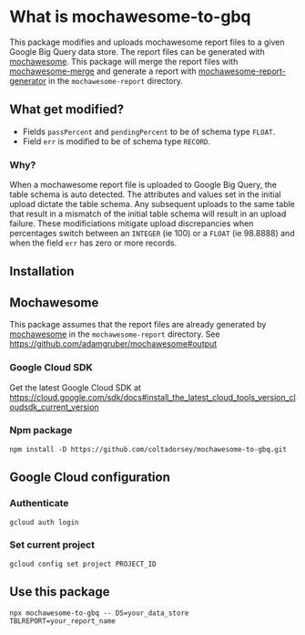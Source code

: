 # What is mochawesome-to-gbq
This package modifies and uploads mochawesome report files to a given Google Big Query data store.
The report files can be generated with [mochawesome](https://github.com/adamgruber/mochawesome).
This package will merge the report files with [mochawesome-merge](https://github.com/Antontelesh/mochawesome-merge) 
and generate a report with [mochawesome-report-generator](https://github.com/adamgruber/mochawesome-report-generator) 
in the `mochawesome-report` directory.

## What get modified?
- Fields `passPercent` and `pendingPercent` to be of schema type `FLOAT`.
- Field `err` is modified to  be of schema type `RECORD`.

### Why?
When a mochawesome report file is uploaded to Google Big Query, the table schema is auto detected. 
The attributes and values set in the initial upload dictate the table schema. 
Any subsequent uploads to the same table that result in a mismatch of the initial table schema will result in an upload failure. 
These modificiations mitigate upload discrepancies when percentages switch between an `INTEGER` (ie 100) or a `FLOAT` (ie 98.8888)
and when the field `err` has zero or more records.

## Installation
## Mochawesome
This package assumes that the report files are already generated by [mochawesome](https://github.com/adamgruber/mochawesome) in the `mochawesome-report` directory. See https://github.com/adamgruber/mochawesome#output

### Google Cloud SDK
Get the latest Google Cloud SDK at https://cloud.google.com/sdk/docs#install_the_latest_cloud_tools_version_cloudsdk_current_version

### Npm package
```
npm install -D https://github.com/coltadorsey/mochawesome-to-gbq.git
```

## Google Cloud configuration
### Authenticate
```
gcloud auth login
```

### Set current project
```
gcloud config set project PROJECT_ID
```

## Use this package
```
npx mochawesome-to-gbq -- DS=your_data_store TBLREPORT=your_report_name
```